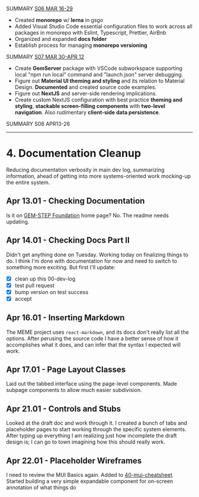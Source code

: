 SUMMARY [S06 MAR 16-29](00-dev-archives/sprint-06.md)

* Created **monorepo** w/ **lerna** in gsgo
* Added Visual Studio Code essential configuration files to work across all packages in monorepo with Eslint, Typescript, Prettier, AirBnb
* Organized and expanded **docs folder**
* Establish process for managing **monorepo versioning**

SUMMARY [S07 MAR 30-APR 12](00-dev-archives/sprint-07.md)

* Create **GemServer** package with VSCode subworkspace supporting local "npm run local" command and "launch.json" server debugging.
* Figure out **Material UI theming and styling** and its relation to Material Design. **Documented** and created source code examples.
* Figure out **NextJS** and server-side rendering implications.
* Create custom NextJS configuration with best practice **theming and styling**, **stackable  screen-filling components** with **two-level navigation**. Also rudimentary **client-side data persistence**.

SUMMARY S08 APR13-26

---

# 4. Documentation Cleanup

Reducing documentation verbosity in main dev log, summarizing information, ahead of getting into more systems-oriented work mocking-up the entire system.

## Apr 13.01 - Checking Documentation

Is it on [GEM-STEP Foundation](https://gitlab.com/stepsys/gem-step/gsgo) home page? No. The readme needs updating.

## Apr 14.01 - Checking Docs Part II

Didn't get anything done on Tuesday. Working today on finalizing things to do. I think I'm done with documentation for now and need to switch to something more exciting. But first I'll update:

* [x] clean up this 00-dev-log 
* [x] test pull request
* [x] bump version on test success
* [x] accept

## Apr 16.01 - Inserting Markdown

The MEME project uses `react-markdown`, and its docs don't really list all the options. After perusing the source code I have a better sense of how it accomplishes what it does, and can infer that the syntax I expected will work.

## Apr 17.01 - Page Layout Classes

Laid out the tabbed interface using the page-level components. Made subpage components to allow much easier subdivision.

## Apr 21.01 - Controls and Stubs

Looked at the draft doc and work through it. I created a bunch of tabs and placeholder pages to start working through the specific system elements.  After typing up everything I am realizing just how incomplete the draft design is; I can go to town imagining how this should really work.

## Apr 22.01 - Placeholder Wireframes

I need to review the MUI Basics again. Added to [40-mui-cheatsheet](40-client-tech/40-mui-cheatsheet.md). Started building a very simple expandable component for on-screen annotation of what things do

